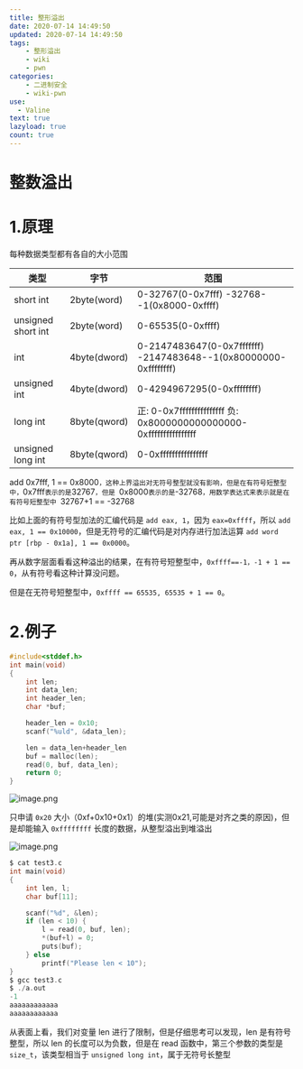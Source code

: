 ```yaml
---
title: 整形溢出
date: 2020-07-14 14:49:50
updated: 2020-07-14 14:49:50
tags:
    - 整形溢出
    - wiki
    - pwn
categories: 
	- 二进制安全
	- wiki-pwn
use:
  - Valine
text: true
lazyload: true
count: true
---
```

<!--more-->

# 整数溢出

# 1.原理

每种数据类型都有各自的大小范围

| 类型               | 字节         | 范围                                                         |
| ------------------ | ------------ | ------------------------------------------------------------ |
| short int          | 2byte(word)  | 0-32767(0-0x7fff) -32768--1(0x8000-0xffff)                   |
| unsigned short int | 2byte(word)  | 0-65535(0-0xffff)                                            |
| int                | 4byte(dword) | 0-2147483647(0-0x7fffffff) -2147483648--1(0x80000000-0xffffffff) |
| unsigned int       | 4byte(dword) | 0-4294967295(0-0xffffffff)                                   |
| long int           | 8byte(qword) | 正: 0-0x7fffffffffffffff 负: 0x8000000000000000-0xffffffffffffffff |
| unsigned long int  | 8byte(qword) | 0-0xffffffffffffffff                                         |


add 0x7fff, 1 == 0x8000`，这种上界溢出对无符号整型就没有影响，但是在有符号短整型中，`0x7fff` 表示的是 `32767`，但是 `0x8000` 表示的是 `-32768`，用数学表达式来表示就是在有符号短整型中 `32767+1 == -32768


比如上面的有符号型加法的汇编代码是 `add eax, 1`，因为 `eax=0xffff`，所以 `add eax, 1 == 0x10000`，但是无符号的汇编代码是对内存进行加法运算 `add word ptr [rbp - 0x1a], 1 == 0x0000`。

再从数字层面看看这种溢出的结果，在有符号短整型中，`0xffff==-1，-1 + 1 == 0`，从有符号看这种计算没问题。

但是在无符号短整型中，`0xffff == 65535, 65535 + 1 == 0`。

# 2.例子

```c
#include<stddef.h>
int main(void)
{
    int len;
    int data_len;
    int header_len;
    char *buf;

    header_len = 0x10;
    scanf("%uld", &data_len);

    len = data_len+header_len
    buf = malloc(len);
    read(0, buf, data_len);
    return 0;
}
```

![image.png](https://pic.downk.cc/item/5fb2869bb18d627113cd9aec.jpg)

只申请 `0x20` 大小（0xf+0x10+0x1）的堆(实测0x21,可能是对齐之类的原因)，但是却能输入 `0xffffffff` 长度的数据，从整型溢出到堆溢出



![image.png](https://pic.downk.cc/item/5fb286a7b18d627113cd9da1.jpg)

```c
$ cat test3.c
int main(void)
{
    int len, l;
    char buf[11];

    scanf("%d", &len);
    if (len < 10) {
        l = read(0, buf, len);
        *(buf+l) = 0;
        puts(buf);
    } else
        printf("Please len < 10");        
}
$ gcc test3.c
$ ./a.out
-1
aaaaaaaaaaaa
aaaaaaaaaaaa
```

从表面上看，我们对变量 len 进行了限制，但是仔细思考可以发现，len 是有符号整型，所以 len 的长度可以为负数，但是在 read 函数中，第三个参数的类型是 `size_t`，该类型相当于 `unsigned long int`，属于无符号长整型